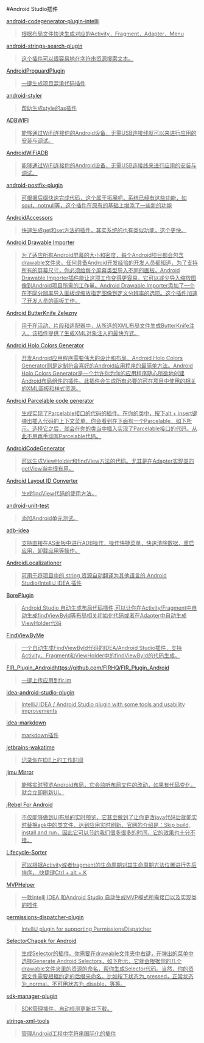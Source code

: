 #Android Studio插件

<a href="https://github.com/tmorcinek/android-codegenerator-plugin-intellij" target="_blank">android-codegenerator-plugin-intellij

>根据布局文件快速生成对应的Activity，Fragment，Adapter，Menu

<a href="https://github.com/konifar/android-strings-search-plugin" target="_blank">android-strings-search-plugin

>这个插件可以很容易地在字符串资源搜索文本。

<a href="https://github.com/zhonghanwen/AndroidProguardPlugin" target="_blank">AndroidProguardPlugin

>一键生成项目混淆代码插件

<a href="https://github.com/alexzaitsev/android-styler" target="_blank">android-styler

>帮助生成style的as插件


<a href="https://github.com/layerlre/ADBWIFI" target="_blank">ADBWIFI

>能够通过WiFi连接你的Android设备，无需USB连接线就可以来进行应用的安装与调试。

<a href="https://github.com/pedrovgs/AndroidWiFiADB" target="_blank">AndroidWiFiADB

>能够通过WiFi连接你的Android设备，无需USB连接线来进行应用的安装与调试。

<a href="https://github.com/takahirom/android-postfix-plugin" target="_blank">android-postfix-plugin

>可根据后缀快速完成代码，这个属于拓展吧，系统已经有这些功能，如sout、notnull等，这个插件在原有的基础上增添了一些新的功能

<a href="https://github.com/jonstaff/AndroidAccessors" target="_blank">AndroidAccessors

>快速生成get和set方法的插件，其实系统的也有类似功能，这个更快。

<a href="https://github.com/winterDroid/android-drawable-importer-intellij-plugin" target="_blank">Android Drawable Importer

>为了适应所有Android屏幕的大小和密度，每个Android项目都会包含drawable文件夹。任何具备Android开发经验的开发人员都知道，为了支持所有的屏幕尺寸，你必须给每个屏幕类型导入不同的画板。Android Drawable Importer插件能让这项工作变得更容易。它可以减少导入缩放图像到Android项目所需的工作量。Android Drawable Importer添加了一个在不同分辨率导入画板或缩放指定图像到定义分辨率的选项。这个插件加速了开发人员的画板工作。

<a href="https://github.com/avast/android-butterknife-zelezny" target="_blank">Android ButterKnife Zelezny

>用于在活动、片段和适配器中，从所选的XML布局文件生成ButterKnife注入。该插件提供了生成XML对象注入的最快方式。

<a href="https://github.com/jeromevdl/android-holo-colors-idea-plugin" target="_blank">Android Holo Colors Generator

>开发Android应用程序需要伟大的设计和布局。Android Holo Colors Generator则是定制符合喜好的Android应用程序的最简单方法。Android Holo Colors Generator是一个允许你为你的应用程序随心所欲地创建Android布局组件的插件。此插件会生成所有必要的可在项目中使用的相关的XML画板和样式资源。

<a href="https://github.com/mcharmas/android-parcelable-intellij-plugin" target="_blank">Android Parcelable code generator

>生成实现了Parcelable接口的代码的插件。在你的类中，按下alt + insert键弹出插入代码的上下文菜单，你会看到在下面有一个Parcelable，如下所示。选择它之后，就会在你的类当中插入实现了Parcelable接口的代码。从此不用再手动写Parcelable代码。

<a href="https://github.com/spacecowboy/AndroidCodeGenerator" target="_blank">AndroidCodeGenerator

>可以生成ViewHolder和findView方法的代码。尤其是在Adapter实现类的getView当中很有用。

<a href="https://github.com/funnything/OffingHarbor" target="_blank">Android Layout ID Converter

>生成findView代码的使用方法。

<a href="https://github.com/JCAndKSolutions/android-unit-test" target="_blank">android-unit-test

>添加Android单元测试。

<a href="https://github.com/pbreault/adb-idea" target="_blank">adb-idea

>支持直接在AS面板中进行ADB操作，操作快捷菜单，快速清除数据，重启应用，卸载应用等操作。

<a href="https://github.com/westlinkin/AndroidLocalizationer" target="_blank">AndroidLocalizationer

>可用于将项目中的 string 资源自动翻译为其他语言的 Android Studio/IntelliJ IDEA 插件

<a href="https://github.com/boredream/BorePlugin" target="_blank">BorePlugin

>Android Studio 自动生成布局代码插件,可以让你在Activity/Fragment中自动生成findViewById等布局相关初始化代码或者在Adapter中自动生成ViewHolder代码

<a href="https://github.com/laobie/FindViewByMe" target="_blank">FindViewByMe

>一个自动生成FindViewById代码的IDEA/Android Studio插件，支持Activity、Fragment和ViewHolder中的findViewById的代码生成。

<a href="https://github.com/FIRHQ/FIR_Plugin_Android" target="_blank">FIR_Plugin_Androidhttps://github.com/FIRHQ/FIR_Plugin_Android

>一键上传应用到fir.im

<a href="https://github.com/Haehnchen/idea-android-studio-plugin" target="_blank">idea-android-studio-plugin

>IntelliJ IDEA / Android Studio plugin with some tools and usability improvements

<a href="https://github.com/nicoulaj/idea-markdown" target="_blank">idea-markdown

>markdown插件

<a href="https://github.com/wakatime/jetbrains-wakatime" target="_blank">jetbrains-wakatime

>记录你在IDE上的工作时间

<a href="http://jimulabs.com/" target="_blank">jimu Mirror

>能够实时预览Android布局，它会监听布局文件的改动，如果有代码变化，就会立即刷新UI。

<a href="http://zeroturnaround.com/software/jrebel-for-android/" target="_blank">jRebel For Android

>不仅能够做到UI布局的实时预览，它甚至做到了让你更改java代码后就能实时替换apk中的类文件，达到应用实时刷新，官网的介绍是：Skip build, install and run，因此它可以节约我们很多很多的时间，它的效果也十分不错。

<a href="https://github.com/armandAkop/Lifecycle-Sorter" target="_blank">Lifecycle-Sorter

>可以根据Activity或者fragment的生命周期对其生命周期方法位置进行先后排序， 快捷键Ctrl + alt + K

<a href="https://github.com/githubwing/MVPHelper" target="_blank">MVPHelper

>一款Intellj IDEA 和Android Studio 自动生成MVP模式所需接口以及实现类的插件

<a href="https://github.com/shiraji/permissions-dispatcher-plugin" target="_blank">permissions-dispatcher-plugin

>IntelliJ plugin for supporting PermissionsDispatcher

<a href="https://github.com/inmite/android-selector-chapek" target="_blank">SelectorChapek for Android

>生成Selector的插件。你需要在drawable文件夹中右键，在弹出的菜单中选择Generate Android Selectors，如下所示，它就会根据你的几个drawable文件夹里的资源的命名，帮你生成Selector代码。当然，你的资源文件需要根据约定的后缀来命名。比如按下状态为_pressed，正常状态为_normal，不可用状态为_disable，等等。

<a href="https://github.com/JakeWharton/sdk-manager-plugin" target="_blank">sdk-manager-plugin

>SDK管理插件，自动检测更新并下载。

<a href="https://github.com/constantine-ivanov/strings-xml-tools" target="_blank">strings-xml-tools

>管理Android工程中字符串国际化的插件

